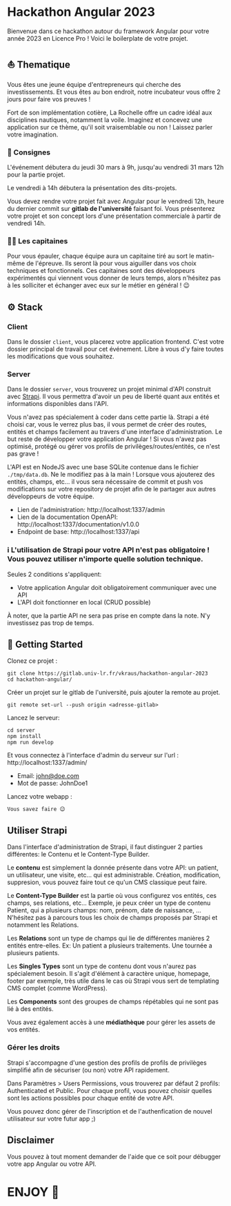 # Hackathon Angular 2023

Bienvenue dans ce hackathon autour du framework Angular pour votre année 2023 en Licence Pro !
Voici le boilerplate de votre projet.

## ⛵ Thematique

Vous êtes une jeune équipe d'entrepreneurs qui cherche des investissements. Et vous êtes au bon endroit, notre incubateur vous offre 2 jours pour faire vos preuves !

Fort de son implémentation cotière, La Rochelle offre un cadre idéal aux disciplines nautiques, notamment la voile. Imaginez et concevez une application sur ce thème, qu'il soit vraisemblable ou non ! Laissez parler votre imagination.

### 📝 Consignes

L'événement débutera du jeudi 30 mars à 9h, jusqu'au vendredi 31 mars 12h pour la partie projet.

Le vendredi à 14h débutera la présentation des dits-projets.

Vous devez rendre votre projet fait avec Angular pour le vendredi 12h, heure du dernier commit sur **gitlab de l'université** faisant foi.
Vous présenterez votre projet et son concept lors d'une présentation commerciale à partir de vendredi 14h.

### 👨‍✈️ Les capitaines

Pour vous épauler, chaque équipe aura un capitaine tiré au sort le matin-même de l'épreuve. Ils seront là pour vous aiguiller dans vos choix techniques et fonctionnels. Ces capitaines sont des développeurs expérimentés qui viennent vous donner de leurs temps, alors n'hésitez pas à les solliciter et échanger avec eux sur le métier en général ! 😉

## ⚙️ Stack

### Client

Dans le dossier `client`, vous placerez votre application frontend.
C'est votre dossier principal de travail pour cet événement. Libre à vous d'y faire toutes les modifications que vous souhaitez.

### Server

Dans le dossier `server`, vous trouverez un projet minimal d'API construit avec [Strapi](https://strapi.io/). Il vous permettra d'avoir un peu de liberté quant aux entités et informations disponibles dans l'API.

Vous n'avez pas spécialement à coder dans cette partie là. Strapi a été choisi car, vous le verrez plus bas, il vous permet de créer des routes, entités et champs facilement au travers d'une interface d'administration. Le but reste de développer votre application Angular ! Si vous n'avez pas optimisé, protégé ou gérer vos profils de privilèges/routes/entités, ce n'est pas grave !

L'API est en NodeJS avec une base SQLite contenue dans le fichier `./tmp/data.db`. Ne le modifiez pas à la main !
Lorsque vous ajouterez des entités, champs, etc... il vous sera nécessaire de commit et push vos modifications sur votre repository de projet afin de le partager aux autres développeurs de votre équipe.

- Lien de l'administration: http://localhost:1337/admin
- Lien de la documentation OpenAPI: http://localhost:1337/documentation/v1.0.0
- Endpoint de base: http://localhost:1337/api

### ℹ️ L'utilisation de **Strapi pour votre API n'est pas obligatoire** ! Vous pouvez utiliser n'importe quelle solution technique.

Seules 2 conditions s'appliquent:

- Votre application Angular doit obligatoirement communiquer avec une API
- L'API doit fonctionner en local (CRUD possible)

À noter, que la partie API ne sera pas prise en compte dans la note. N'y investissez pas trop de temps.

## 🚀 Getting Started

Clonez ce projet :

```
git clone https://gitlab.univ-lr.fr/vkraus/hackathon-angular-2023
cd hackathon-angular/
```

Créer un projet sur le gitlab de l'université, puis ajouter la remote au projet.

```
git remote set-url --push origin <adresse-gitlab>
```

Lancez le serveur:

```
cd server
npm install
npm run develop
```

Et vous connectez à l'interface d'admin du serveur sur l'url : http://localhost:1337/admin/

- Email: john@doe.com
- Mot de passe: JohnDoe1

Lancez votre webapp :

```
Vous savez faire 😉
```

## Utiliser Strapi

Dans l'interface d'administration de Strapi, il faut distinguer 2 parties différentes: le Contenu et le Content-Type Builder.

Le **contenu** est simplement la donnée présente dans votre API: un patient, un utilisateur, une visite, etc... qui est administrable. Création, modification, suppresion, vous pouvez faire tout ce qu'un CMS classique peut faire.

Le **Content-Type Builder** est la partie où vous configurez vos entités, ces champs, ses relations, etc...
Exemple, je peux créer un type de contenu Patient, qui a plusieurs champs: nom, prénom, date de naissance, ... N'hésitez pas à parcours tous les choix de champs proposés par Strapi et notamment les Relations.

Les **Relations** sont un type de champs qui lie de différentes manières 2 entités entre-elles. Ex: Un patient a plusieurs traitements. Une tournée a plusieurs patients.

Les **Singles Types** sont un type de contenu dont vous n'aurez pas spécialement besoin. Il s'agit d'élément à caractère unique, homepage, footer par exemple, très utile dans le cas où Strapi vous sert de templating CMS complet (comme WordPress).

Les **Components** sont des groupes de champs répétables qui ne sont pas lié à des entités.

Vous avez également accès à une **médiathèque** pour gérer les assets de vos entités.

### Gérer les droits

Strapi s'accompagne d'une gestion des profils de profils de privilèges simplifié afin de sécuriser (ou non) votre API rapidement.

Dans Paramètres > Users Permissions, vous trouverez par défaut 2 profils: Authenticated et Public.
Pour chaque profil, vous pouvez choisir quelles sont les actions possibles pour chaque entité de votre API.

Vous pouvez donc gérer de l'inscription et de l'authenfication de nouvel utilisateur sur votre futur app ;)

## Disclaimer

Vous pouvez à tout moment demander de l'aide que ce soit pour débugger votre app Angular ou votre API.

# ENJOY 🎉
